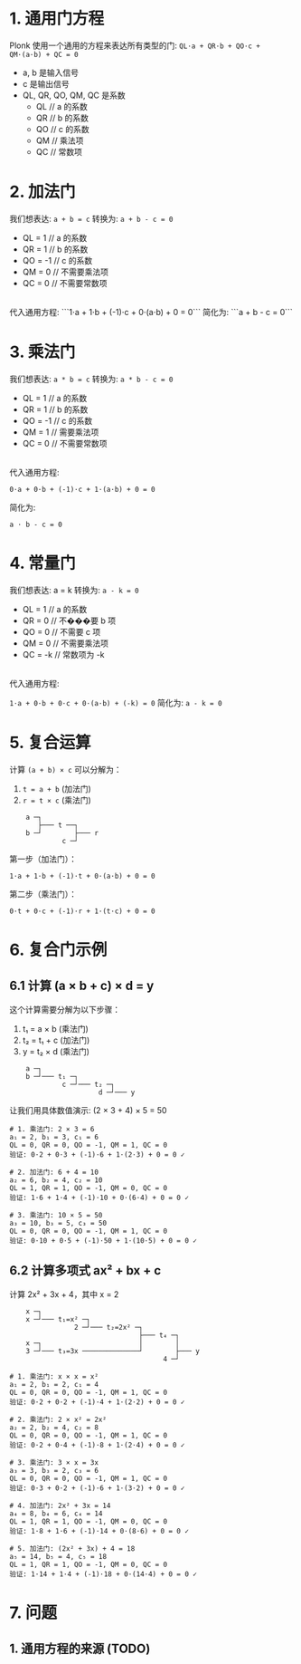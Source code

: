 # 1. 通用门方程
Plonk 使用一个通用的方程来表达所有类型的门:
```QL⋅a + QR⋅b + QO⋅c + QM⋅(a⋅b) + QC = 0```
- a, b 是输入信号
- c 是输出信号
- QL, QR, QO, QM, QC 是系数
  - QL     // a 的系数
  - QR     // b 的系数
  - QO    // c 的系数
  - QM     // 乘法项
  - QC     // 常数项
# 2. 加法门
我们想表达: ```a + b = c```
转换为: ```a + b - c = 0```
- QL = 1    // a 的系数
- QR = 1    // b 的系数
- QO = -1   // c 的系数
- QM = 0    // 不需要乘法项
- QC = 0    // 不需要常数项
<br/>
代入通用方程:
```1⋅a + 1⋅b + (-1)⋅c + 0⋅(a⋅b) + 0 = 0```
简化为:
```a + b - c = 0```

# 3. 乘法门
我们想表达: ```a * b = c```
转换为: ```a * b - c = 0```
- QL = 1    // a 的系数
- QR = 1    // b 的系数
- QO = -1   // c 的系数
- QM = 1    // 需要乘法项
- QC = 0    // 不需要常数项
<br/>
代入通用方程:

``` 0⋅a + 0⋅b + (-1)⋅c + 1⋅(a⋅b) + 0 = 0 ```

简化为:

```a ⋅ b - c = 0```
# 4. 常量门
我们想表达: a = k
转换为: ```a - k = 0```

- QL = 1    // a 的系数
- QR = 0    // 不���要 b 项
- QO = 0    // 不需要 c 项
- QM = 0    // 不需要乘法项
- QC = -k   // 常数项为 -k

<br/>
代入通用方程:

``` 1⋅a + 0⋅b + 0⋅c + 0⋅(a⋅b) + (-k) = 0 ```
简化为:
```a - k = 0```

# 5. 复合运算
计算 `(a + b) × c` 可以分解为：
1. `t = a + b` (加法门)
2. `r = t × c` (乘法门)

```
    a ─┐
       ├─── t ──┐
    b ─┘        ├─── r
             c ─┘
```

第一步（加法门）：
```
1⋅a + 1⋅b + (-1)⋅t + 0⋅(a⋅b) + 0 = 0
```

第二步（乘法门）：
```
0⋅t + 0⋅c + (-1)⋅r + 1⋅(t⋅c) + 0 = 0
```


# 6. 复合门示例
## 6.1 计算 (a × b + c) × d = y

这个计算需要分解为以下步骤：
1. t₁ = a × b     (乘法门)
2. t₂ = t₁ + c    (加法门)
3. y = t₂ × d     (乘法门)

```
    a ─┐
    b ─┘─── t₁ ─┐
             c ─┘─── t₂ ─┐
                      d ─┘─── y
```

让我们用具体数值演示: (2 × 3 + 4) × 5 = 50

```
# 1. 乘法门: 2 × 3 = 6
a₁ = 2, b₁ = 3, c₁ = 6
QL = 0, QR = 0, QO = -1, QM = 1, QC = 0
验证: 0⋅2 + 0⋅3 + (-1)⋅6 + 1⋅(2⋅3) + 0 = 0 ✓

# 2. 加法门: 6 + 4 = 10
a₂ = 6, b₂ = 4, c₂ = 10
QL = 1, QR = 1, QO = -1, QM = 0, QC = 0
验证: 1⋅6 + 1⋅4 + (-1)⋅10 + 0⋅(6⋅4) + 0 = 0 ✓

# 3. 乘法门: 10 × 5 = 50
a₃ = 10, b₃ = 5, c₃ = 50
QL = 0, QR = 0, QO = -1, QM = 1, QC = 0
验证: 0⋅10 + 0⋅5 + (-1)⋅50 + 1⋅(10⋅5) + 0 = 0 ✓
```

## 6.2 计算多项式 ax² + bx + c

计算 2x² + 3x + 4，其中 x = 2

```
    x ─┐
    x ─┘─── t₁=x² ─┐
                2 ─┘─── t₂=2x² ─┐
                                ├─── t₄ ─┐
    x ─┐                        │        │
    3 ─┘─── t₃=3x ──────────────┘        ├─── y
                                      4 ─┘
```

```
# 1. 乘法门: x × x = x²
a₁ = 2, b₁ = 2, c₁ = 4
QL = 0, QR = 0, QO = -1, QM = 1, QC = 0
验证: 0⋅2 + 0⋅2 + (-1)⋅4 + 1⋅(2⋅2) + 0 = 0 ✓

# 2. 乘法门: 2 × x² = 2x²
a₂ = 2, b₂ = 4, c₂ = 8
QL = 0, QR = 0, QO = -1, QM = 1, QC = 0
验证: 0⋅2 + 0⋅4 + (-1)⋅8 + 1⋅(2⋅4) + 0 = 0 ✓

# 3. 乘法门: 3 × x = 3x
a₃ = 3, b₃ = 2, c₃ = 6
QL = 0, QR = 0, QO = -1, QM = 1, QC = 0
验证: 0⋅3 + 0⋅2 + (-1)⋅6 + 1⋅(3⋅2) + 0 = 0 ✓

# 4. 加法门: 2x² + 3x = 14
a₄ = 8, b₄ = 6, c₄ = 14
QL = 1, QR = 1, QO = -1, QM = 0, QC = 0
验证: 1⋅8 + 1⋅6 + (-1)⋅14 + 0⋅(8⋅6) + 0 = 0 ✓

# 5. 加法门: (2x² + 3x) + 4 = 18
a₅ = 14, b₅ = 4, c₅ = 18
QL = 1, QR = 1, QO = -1, QM = 0, QC = 0
验证: 1⋅14 + 1⋅4 + (-1)⋅18 + 0⋅(14⋅4) + 0 = 0 ✓
```

# 7. 问题
## 1. 通用方程的来源 (TODO)
